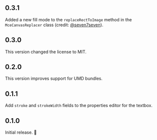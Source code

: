 ## 0.3.1

Added a new fill mode to the `replaceRectToImage` method in the `MceCanvasReplacer` class (credit: [@seven7seven](https://github.com/seven7seven)).

## 0.3.0

This version changed the license to MIT.

## 0.2.0

This version improves support for UMD bundles.

## 0.1.1

Add `stroke` and `strokeWidth` fields to the properties editor for the textbox.

## 0.1.0

Initial release. 🚀
